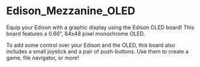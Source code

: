 Edison_Mezzanine_OLED
=====================

Equip your Edison with a graphic display using the Edison OLED board! This board features a 0.66", 64x48 pixel monochrome OLED.

To add some control over your Edison and the OLED, this board also includes a small joystick and a pair of push-buttons. Use them to create a game, file navigator, or more!